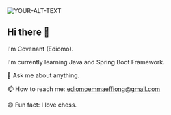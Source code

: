 <picture>
 <source media="https://raw.githubusercontent.com/ediomoeffiong/ediomoeffiong/main/E.jpg" srcset="YOUR-DARKMODE-IMAGE">
 <source media="https://raw.githubusercontent.com/ediomoeffiong/ediomoeffiong/main/E.jpg" srcset="YOUR-LIGHTMODE-IMAGE">
 <img alt="YOUR-ALT-TEXT" src="YOUR-DEFAULT-IMAGE">
</picture>

## Hi there 👋

I'm Covenant (Ediomo).

I'm currently learning Java and Spring Boot Framework.

💬 Ask me about anything.

📫 How to reach me: ediomoemmaeffiong@gmail.com

😄 Fun fact: I love chess.
